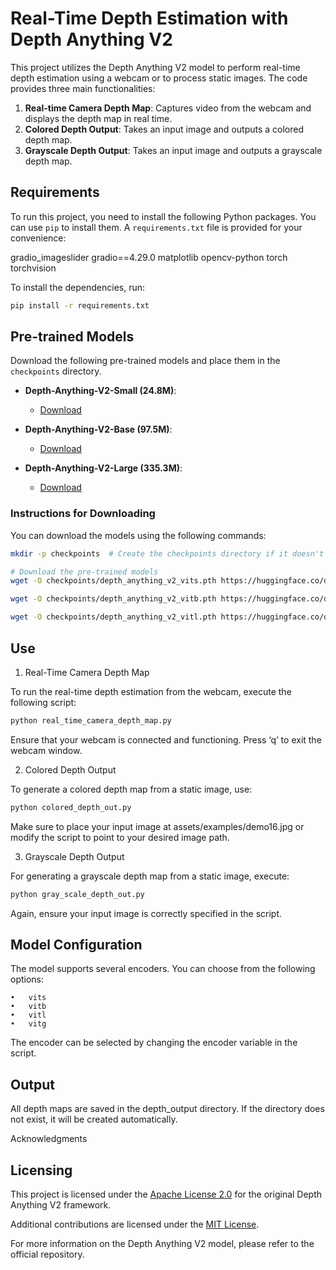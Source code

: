 # Real-Time Depth Estimation with Depth Anything V2

This project utilizes the Depth Anything V2 model to perform real-time depth estimation using a webcam or to process static images. The code provides three main functionalities:

1. **Real-time Camera Depth Map**: Captures video from the webcam and displays the depth map in real time.
2. **Colored Depth Output**: Takes an input image and outputs a colored depth map.
3. **Grayscale Depth Output**: Takes an input image and outputs a grayscale depth map.


## Requirements

To run this project, you need to install the following Python packages. You can use `pip` to install them. A `requirements.txt` file is provided for your convenience:

gradio_imageslider
gradio==4.29.0
matplotlib
opencv-python
torch
torchvision


To install the dependencies, run:

```bash
pip install -r requirements.txt
```


## Pre-trained Models

Download the following pre-trained models and place them in the `checkpoints` directory.

- **Depth-Anything-V2-Small (24.8M)**:

  - [Download](https://huggingface.co/depth-anything/Depth-Anything-V2-Small/resolve/main/depth_anything_v2_vits.pth?download=true)

- **Depth-Anything-V2-Base (97.5M)**:

  - [Download](https://huggingface.co/depth-anything/Depth-Anything-V2-Base/resolve/main/depth_anything_v2_vitb.pth?download=true)

- **Depth-Anything-V2-Large (335.3M)**:
  - [Download](https://huggingface.co/depth-anything/Depth-Anything-V2-Large/resolve/main/depth_anything_v2_vitl.pth?download=true)

### Instructions for Downloading

You can download the models using the following commands:

````bash
mkdir -p checkpoints  # Create the checkpoints directory if it doesn't exist

# Download the pre-trained models
wget -O checkpoints/depth_anything_v2_vits.pth https://huggingface.co/depth-anything/Depth-Anything-V2-Small/resolve/main/depth_anything_v2_vits.pth?download=true

wget -O checkpoints/depth_anything_v2_vitb.pth https://huggingface.co/depth-anything/Depth-Anything-V2-Base/resolve/main/depth_anything_v2_vitb.pth?download=true

wget -O checkpoints/depth_anything_v2_vitl.pth https://huggingface.co/depth-anything/Depth-Anything-V2-Large/resolve/main/depth_anything_v2_vitl.pth?download=true
````


## Use

1. Real-Time Camera Depth Map

To run the real-time depth estimation from the webcam, execute the following script:
```bash
python real_time_camera_depth_map.py
````
Ensure that your webcam is connected and functioning. Press ‘q’ to exit the webcam window.

2. Colored Depth Output

To generate a colored depth map from a static image, use:

```bash
python colored_depth_out.py
```

Make sure to place your input image at assets/examples/demo16.jpg or modify the script to point to your desired image path.

3. Grayscale Depth Output

For generating a grayscale depth map from a static image, execute:

```bash
python gray_scale_depth_out.py
```
Again, ensure your input image is correctly specified in the script.


## Model Configuration

The model supports several encoders. You can choose from the following options:

    •	vits
    •	vitb
    •	vitl
    •	vitg

The encoder can be selected by changing the encoder variable in the script.


## Output

All depth maps are saved in the depth_output directory. If the directory does not exist, it will be created automatically.

Acknowledgments

## Licensing

This project is licensed under the [Apache License 2.0](LICENSE-APACHE) for the original Depth Anything V2 framework.

Additional contributions are licensed under the [MIT License](LICENSE).

For more information on the Depth Anything V2 model, please refer to the official repository.
